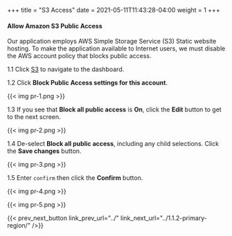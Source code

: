 +++
title = "S3 Access"
date =  2021-05-11T11:43:28-04:00
weight = 1
+++

#### Allow Amazon S3 Public Access

Our application employs AWS Simple Storage Service (S3) Static website hosting. To make the application available to Internet users, we must disable the AWS account policy that blocks public access.

1.1 Click [S3](https://us-east-1.console.aws.amazon.com/s3/home?region=us-east-1#/) to navigate to the dashboard.

1.2 Click **Block Public Access settings for this account**.

{{< img pr-1.png >}}

1.3 If you see that **Block all public access** is **On**, click the **Edit** button to get to the next screen.

{{< img pr-2.png >}}

1.4 De-select **Block all public access**, including any child selections. Click the **Save changes** button.

{{< img pr-3.png >}}

1.5 Enter `confirm` then click the **Confirm** button.

{{< img pr-4.png >}}

{{< img pr-5.png >}}

{{< prev_next_button link_prev_url="../" link_next_url="../1.1.2-primary-region/" />}}


